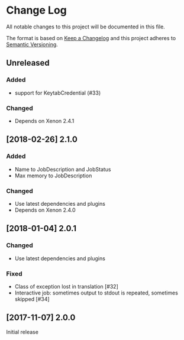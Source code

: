 # Change Log
All notable changes to this project will be documented in this file.

The format is based on [Keep a Changelog](http://keepachangelog.com/) 
and this project adheres to [Semantic Versioning](http://semver.org/).

## Unreleased

### Added

* support for KeytabCredential (#33)

### Changed

* Depends on Xenon 2.4.1

## [2018-02-26] 2.1.0

### Added

* Name to JobDescription and JobStatus
* Max memory to JobDescription

### Changed

* Use latest dependencies and plugins
* Depends on Xenon 2.4.0

## [2018-01-04] 2.0.1

### Changed

* Use latest dependencies and plugins

### Fixed

* Class of exception lost in translation [#32]
* Interactive job: sometimes output to stdout is repeated, sometimes skipped [#34]

## [2017-11-07] 2.0.0

Initial release
